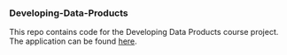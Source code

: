 ### Developing-Data-Products

This repo contains code for the Developing Data Products course project.
The application can be found [here](https://pestoverde.shinyapps.io/Developing-Data-Products).
